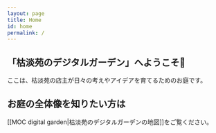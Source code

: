 ```yaml
---
layout: page
title: Home
id: home
permalink: /
---
```


## 「枯淡苑のデジタルガーデン」へようこそ🌱
ここは、枯淡苑の店主が日々の考えやアイデアを育てるためのお庭です。

## お庭の全体像を知りたい方は
[[MOC digital garden|枯淡苑のデジタルガーデンの地図]]をご覧ください。

